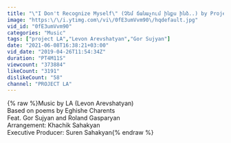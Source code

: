 ```yaml
---
title: "\"I Don't Recognize Myself\" (Չեմ ճանաչում ինքս ինձ..) by Project LA"
image: "https:\/\/i.ytimg.com\/vi\/0fE3umVvm90\/hqdefault.jpg"
vid_id: "0fE3umVvm90"
categories: "Music"
tags: ["project LA","Levon Arevshatyan","Gor Sujyan"]
date: "2021-06-08T16:38:21+03:00"
vid_date: "2019-04-26T11:54:34Z"
duration: "PT4M11S"
viewcount: "373884"
likeCount: "3191"
dislikeCount: "58"
channel: "PROJECT LA"
---
```

{% raw %}Music by LA (Levon Arevshatyan)<br />Based on poems  by Eghishe Charents<br />Feat. Gor Sujyan and  Roland Gasparyan<br />Arrangement: Khachik Sahakyan<br />Executive Producer: Suren Sahakyan{% endraw %}

